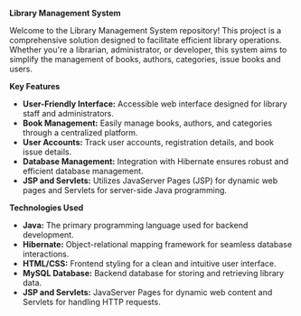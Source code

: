 **Library Management System**

Welcome to the Library Management System repository! This project is a comprehensive solution designed to facilitate efficient library operations. Whether you're a librarian, administrator, or developer, this system aims to simplify the management of books, authors, categories, issue books and users.

**Key Features**

- **User-Friendly Interface:** Accessible web interface designed for library staff and administrators.
- **Book Management:** Easily manage books, authors, and categories through a centralized platform.
- **User Accounts:** Track user accounts, registration details, and book issue details.
- **Database Management:** Integration with Hibernate ensures robust and efficient database management.
- **JSP and Servlets:** Utilizes JavaServer Pages (JSP) for dynamic web pages and Servlets for server-side Java programming.

**Technologies Used**

- **Java:** The primary programming language used for backend development.
- **Hibernate:** Object-relational mapping framework for seamless database interactions.
- **HTML/CSS:** Frontend styling for a clean and intuitive user interface.
- **MySQL Database:** Backend database for storing and retrieving library data.
- **JSP and Servlets:** JavaServer Pages for dynamic web content and Servlets for handling HTTP requests.

